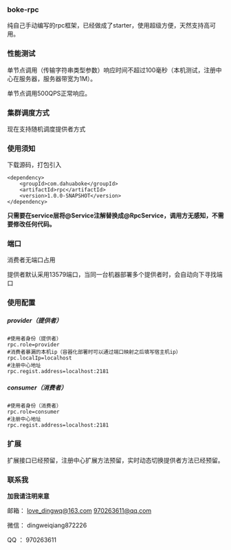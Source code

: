 ### boke-rpc

纯自己手动编写的rpc框架，已经做成了starter，使用超级方便，天然支持高可用。

### 性能测试

单节点调用（传输字符串类型参数）响应时间不超过100毫秒（本机测试，注册中心在服务器，服务器带宽为1M）。

单节点调用500QPS正常响应。

### 集群调度方式

现在支持随机调度提供者方式

### 使用须知

下载源码，打包引入

```
<dependency>
    <groupId>com.dahuaboke</groupId>
    <artifactId>rpc</artifactId>
    <version>1.0.0-SNAPSHOT</version>
</dependency>
```

**只需要在service层将@Service注解替换成@RpcService，调用方无感知，不需要修改任何代码。**

### 端口

消费者无端口占用

提供者默认采用13579端口，当同一台机器部署多个提供者时，会自动向下寻找端口

### 使用配置

##### provider（提供者）

```
#使用者身份（提供者）
rpc.role=provider
#消费者暴漏的本机ip（容器化部署时可以通过端口映射之后填写宿主机ip）
rpc.localIp=localhost
#注册中心地址
rpc.regist.address=localhost:2181 
```

##### consumer（消费者）

```
#使用者身份（消费者）
rpc.role=consumer
#注册中心地址
rpc.regist.address=localhost:2181
```

### 扩展

扩展接口已经预留，注册中心扩展方法预留，实时动态切换提供者方法已经预留。

### 联系我

**加我请注明来意**

邮箱：
    love_dingwq@163.com
    970263611@qq.com

微信：
    dingweiqiang872226

QQ  ：
    970263611

